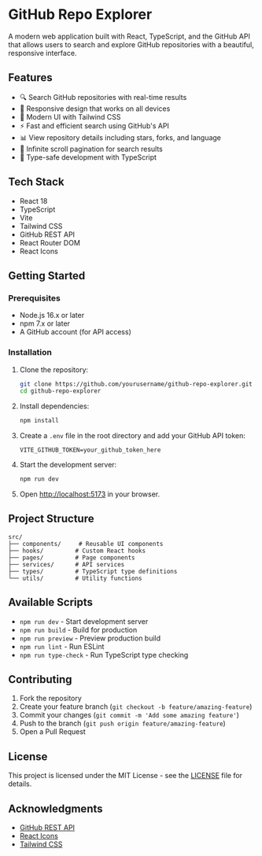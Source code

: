 # GitHub Repo Explorer

A modern web application built with React, TypeScript, and the GitHub API that allows users to search and explore GitHub repositories with a beautiful, responsive interface.

## Features

- 🔍 Search GitHub repositories with real-time results
- 📱 Responsive design that works on all devices
- 🎨 Modern UI with Tailwind CSS
- ⚡ Fast and efficient search using GitHub's API
- 📊 View repository details including stars, forks, and language
- 🔄 Infinite scroll pagination for search results
- 🎯 Type-safe development with TypeScript

## Tech Stack

- React 18
- TypeScript
- Vite
- Tailwind CSS
- GitHub REST API
- React Router DOM
- React Icons

## Getting Started

### Prerequisites

- Node.js 16.x or later
- npm 7.x or later
- A GitHub account (for API access)

### Installation

1. Clone the repository:
   ```bash
   git clone https://github.com/yourusername/github-repo-explorer.git
   cd github-repo-explorer
   ```

2. Install dependencies:
   ```bash
   npm install
   ```

3. Create a `.env` file in the root directory and add your GitHub API token:
   ```
   VITE_GITHUB_TOKEN=your_github_token_here
   ```

4. Start the development server:
   ```bash
   npm run dev
   ```

5. Open [http://localhost:5173](http://localhost:5173) in your browser.

## Project Structure

```
src/
├── components/     # Reusable UI components
├── hooks/         # Custom React hooks
├── pages/         # Page components
├── services/      # API services
├── types/         # TypeScript type definitions
└── utils/         # Utility functions
```

## Available Scripts

- `npm run dev` - Start development server
- `npm run build` - Build for production
- `npm run preview` - Preview production build
- `npm run lint` - Run ESLint
- `npm run type-check` - Run TypeScript type checking

## Contributing

1. Fork the repository
2. Create your feature branch (`git checkout -b feature/amazing-feature`)
3. Commit your changes (`git commit -m 'Add some amazing feature'`)
4. Push to the branch (`git push origin feature/amazing-feature`)
5. Open a Pull Request

## License

This project is licensed under the MIT License - see the [LICENSE](LICENSE) file for details.

## Acknowledgments

- [GitHub REST API](https://docs.github.com/en/rest)
- [React Icons](https://react-icons.github.io/react-icons/)
- [Tailwind CSS](https://tailwindcss.com/)
